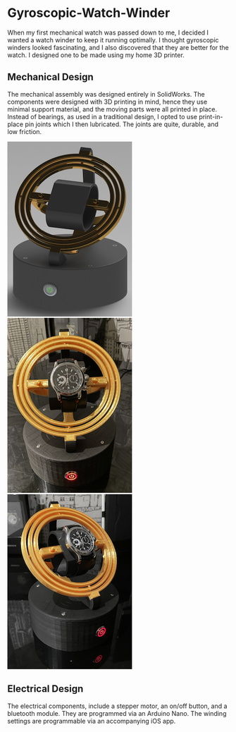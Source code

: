 # Gyroscopic-Watch-Winder
When my first mechanical watch was passed down to me, I decided I wanted a watch winder to keep it running optimally. I thought gyroscopic winders looked fascinating, and I also discovered that they are better for the watch. I designed one to be made using my home 3D printer.

## Mechanical Design

The mechanical assembly was designed entirely in SolidWorks. The components were designed with 3D printing in mind, hence they use minimal support material, and the moving parts were all printed in place. Instead of bearings, as used in a traditional design, I opted to use print-in-place pin joints which I then lubricated. The joints are quite, durable, and low friction. 

 <img src="https://github.com/Eohayon/Gyroscopic-Watch-Winder/blob/main/Pictures/Render.png"> <img src="https://github.com/Eohayon/Gyroscopic-Watch-Winder/blob/main/Pictures/Front.png"> <img src="https://github.com/Eohayon/Gyroscopic-Watch-Winder/blob/main/Pictures/45Deg.png">
## Electrical Design


The electrical components, include a stepper motor, an on/off button, and a bluetooth module. They are programmed via an Arduino Nano. The winding settings are programmable via an accompanying iOS app.
